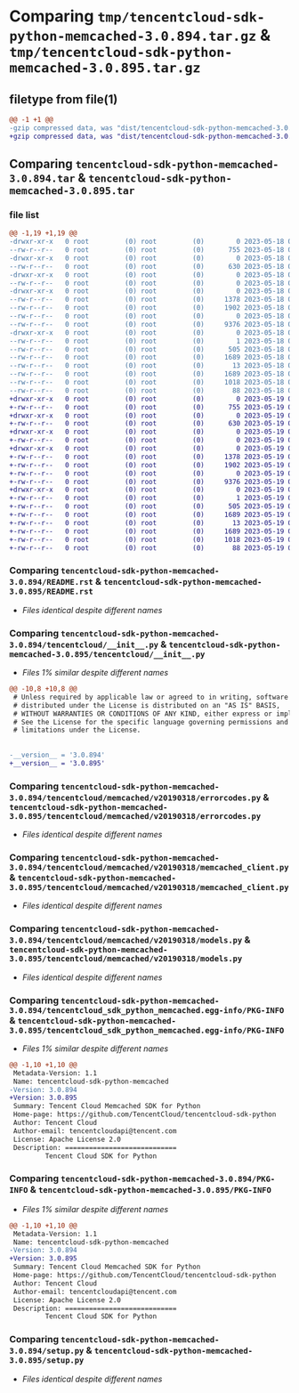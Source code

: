 # Comparing `tmp/tencentcloud-sdk-python-memcached-3.0.894.tar.gz` & `tmp/tencentcloud-sdk-python-memcached-3.0.895.tar.gz`

## filetype from file(1)

```diff
@@ -1 +1 @@
-gzip compressed data, was "dist/tencentcloud-sdk-python-memcached-3.0.894.tar", last modified: Thu May 18 00:30:51 2023, max compression
+gzip compressed data, was "dist/tencentcloud-sdk-python-memcached-3.0.895.tar", last modified: Fri May 19 02:55:02 2023, max compression
```

## Comparing `tencentcloud-sdk-python-memcached-3.0.894.tar` & `tencentcloud-sdk-python-memcached-3.0.895.tar`

### file list

```diff
@@ -1,19 +1,19 @@
-drwxr-xr-x   0 root         (0) root         (0)        0 2023-05-18 00:30:51.000000 tencentcloud-sdk-python-memcached-3.0.894/
--rw-r--r--   0 root         (0) root         (0)      755 2023-05-18 00:30:51.000000 tencentcloud-sdk-python-memcached-3.0.894/README.rst
-drwxr-xr-x   0 root         (0) root         (0)        0 2023-05-18 00:30:51.000000 tencentcloud-sdk-python-memcached-3.0.894/tencentcloud/
--rw-r--r--   0 root         (0) root         (0)      630 2023-05-18 00:30:51.000000 tencentcloud-sdk-python-memcached-3.0.894/tencentcloud/__init__.py
-drwxr-xr-x   0 root         (0) root         (0)        0 2023-05-18 00:30:51.000000 tencentcloud-sdk-python-memcached-3.0.894/tencentcloud/memcached/
--rw-r--r--   0 root         (0) root         (0)        0 2023-05-18 00:30:51.000000 tencentcloud-sdk-python-memcached-3.0.894/tencentcloud/memcached/__init__.py
-drwxr-xr-x   0 root         (0) root         (0)        0 2023-05-18 00:30:51.000000 tencentcloud-sdk-python-memcached-3.0.894/tencentcloud/memcached/v20190318/
--rw-r--r--   0 root         (0) root         (0)     1378 2023-05-18 00:30:51.000000 tencentcloud-sdk-python-memcached-3.0.894/tencentcloud/memcached/v20190318/errorcodes.py
--rw-r--r--   0 root         (0) root         (0)     1902 2023-05-18 00:30:51.000000 tencentcloud-sdk-python-memcached-3.0.894/tencentcloud/memcached/v20190318/memcached_client.py
--rw-r--r--   0 root         (0) root         (0)        0 2023-05-18 00:30:51.000000 tencentcloud-sdk-python-memcached-3.0.894/tencentcloud/memcached/v20190318/__init__.py
--rw-r--r--   0 root         (0) root         (0)     9376 2023-05-18 00:30:51.000000 tencentcloud-sdk-python-memcached-3.0.894/tencentcloud/memcached/v20190318/models.py
-drwxr-xr-x   0 root         (0) root         (0)        0 2023-05-18 00:30:51.000000 tencentcloud-sdk-python-memcached-3.0.894/tencentcloud_sdk_python_memcached.egg-info/
--rw-r--r--   0 root         (0) root         (0)        1 2023-05-18 00:30:51.000000 tencentcloud-sdk-python-memcached-3.0.894/tencentcloud_sdk_python_memcached.egg-info/dependency_links.txt
--rw-r--r--   0 root         (0) root         (0)      505 2023-05-18 00:30:51.000000 tencentcloud-sdk-python-memcached-3.0.894/tencentcloud_sdk_python_memcached.egg-info/SOURCES.txt
--rw-r--r--   0 root         (0) root         (0)     1689 2023-05-18 00:30:51.000000 tencentcloud-sdk-python-memcached-3.0.894/tencentcloud_sdk_python_memcached.egg-info/PKG-INFO
--rw-r--r--   0 root         (0) root         (0)       13 2023-05-18 00:30:51.000000 tencentcloud-sdk-python-memcached-3.0.894/tencentcloud_sdk_python_memcached.egg-info/top_level.txt
--rw-r--r--   0 root         (0) root         (0)     1689 2023-05-18 00:30:51.000000 tencentcloud-sdk-python-memcached-3.0.894/PKG-INFO
--rw-r--r--   0 root         (0) root         (0)     1018 2023-05-18 00:30:51.000000 tencentcloud-sdk-python-memcached-3.0.894/setup.py
--rw-r--r--   0 root         (0) root         (0)       88 2023-05-18 00:30:51.000000 tencentcloud-sdk-python-memcached-3.0.894/setup.cfg
+drwxr-xr-x   0 root         (0) root         (0)        0 2023-05-19 02:55:02.000000 tencentcloud-sdk-python-memcached-3.0.895/
+-rw-r--r--   0 root         (0) root         (0)      755 2023-05-19 02:55:02.000000 tencentcloud-sdk-python-memcached-3.0.895/README.rst
+drwxr-xr-x   0 root         (0) root         (0)        0 2023-05-19 02:55:02.000000 tencentcloud-sdk-python-memcached-3.0.895/tencentcloud/
+-rw-r--r--   0 root         (0) root         (0)      630 2023-05-19 02:55:02.000000 tencentcloud-sdk-python-memcached-3.0.895/tencentcloud/__init__.py
+drwxr-xr-x   0 root         (0) root         (0)        0 2023-05-19 02:55:02.000000 tencentcloud-sdk-python-memcached-3.0.895/tencentcloud/memcached/
+-rw-r--r--   0 root         (0) root         (0)        0 2023-05-19 02:55:02.000000 tencentcloud-sdk-python-memcached-3.0.895/tencentcloud/memcached/__init__.py
+drwxr-xr-x   0 root         (0) root         (0)        0 2023-05-19 02:55:02.000000 tencentcloud-sdk-python-memcached-3.0.895/tencentcloud/memcached/v20190318/
+-rw-r--r--   0 root         (0) root         (0)     1378 2023-05-19 02:55:02.000000 tencentcloud-sdk-python-memcached-3.0.895/tencentcloud/memcached/v20190318/errorcodes.py
+-rw-r--r--   0 root         (0) root         (0)     1902 2023-05-19 02:55:02.000000 tencentcloud-sdk-python-memcached-3.0.895/tencentcloud/memcached/v20190318/memcached_client.py
+-rw-r--r--   0 root         (0) root         (0)        0 2023-05-19 02:55:02.000000 tencentcloud-sdk-python-memcached-3.0.895/tencentcloud/memcached/v20190318/__init__.py
+-rw-r--r--   0 root         (0) root         (0)     9376 2023-05-19 02:55:02.000000 tencentcloud-sdk-python-memcached-3.0.895/tencentcloud/memcached/v20190318/models.py
+drwxr-xr-x   0 root         (0) root         (0)        0 2023-05-19 02:55:02.000000 tencentcloud-sdk-python-memcached-3.0.895/tencentcloud_sdk_python_memcached.egg-info/
+-rw-r--r--   0 root         (0) root         (0)        1 2023-05-19 02:55:02.000000 tencentcloud-sdk-python-memcached-3.0.895/tencentcloud_sdk_python_memcached.egg-info/dependency_links.txt
+-rw-r--r--   0 root         (0) root         (0)      505 2023-05-19 02:55:02.000000 tencentcloud-sdk-python-memcached-3.0.895/tencentcloud_sdk_python_memcached.egg-info/SOURCES.txt
+-rw-r--r--   0 root         (0) root         (0)     1689 2023-05-19 02:55:02.000000 tencentcloud-sdk-python-memcached-3.0.895/tencentcloud_sdk_python_memcached.egg-info/PKG-INFO
+-rw-r--r--   0 root         (0) root         (0)       13 2023-05-19 02:55:02.000000 tencentcloud-sdk-python-memcached-3.0.895/tencentcloud_sdk_python_memcached.egg-info/top_level.txt
+-rw-r--r--   0 root         (0) root         (0)     1689 2023-05-19 02:55:02.000000 tencentcloud-sdk-python-memcached-3.0.895/PKG-INFO
+-rw-r--r--   0 root         (0) root         (0)     1018 2023-05-19 02:55:02.000000 tencentcloud-sdk-python-memcached-3.0.895/setup.py
+-rw-r--r--   0 root         (0) root         (0)       88 2023-05-19 02:55:02.000000 tencentcloud-sdk-python-memcached-3.0.895/setup.cfg
```

### Comparing `tencentcloud-sdk-python-memcached-3.0.894/README.rst` & `tencentcloud-sdk-python-memcached-3.0.895/README.rst`

 * *Files identical despite different names*

### Comparing `tencentcloud-sdk-python-memcached-3.0.894/tencentcloud/__init__.py` & `tencentcloud-sdk-python-memcached-3.0.895/tencentcloud/__init__.py`

 * *Files 1% similar despite different names*

```diff
@@ -10,8 +10,8 @@
 # Unless required by applicable law or agreed to in writing, software
 # distributed under the License is distributed on an "AS IS" BASIS,
 # WITHOUT WARRANTIES OR CONDITIONS OF ANY KIND, either express or implied.
 # See the License for the specific language governing permissions and
 # limitations under the License.
 
 
-__version__ = '3.0.894'
+__version__ = '3.0.895'
```

### Comparing `tencentcloud-sdk-python-memcached-3.0.894/tencentcloud/memcached/v20190318/errorcodes.py` & `tencentcloud-sdk-python-memcached-3.0.895/tencentcloud/memcached/v20190318/errorcodes.py`

 * *Files identical despite different names*

### Comparing `tencentcloud-sdk-python-memcached-3.0.894/tencentcloud/memcached/v20190318/memcached_client.py` & `tencentcloud-sdk-python-memcached-3.0.895/tencentcloud/memcached/v20190318/memcached_client.py`

 * *Files identical despite different names*

### Comparing `tencentcloud-sdk-python-memcached-3.0.894/tencentcloud/memcached/v20190318/models.py` & `tencentcloud-sdk-python-memcached-3.0.895/tencentcloud/memcached/v20190318/models.py`

 * *Files identical despite different names*

### Comparing `tencentcloud-sdk-python-memcached-3.0.894/tencentcloud_sdk_python_memcached.egg-info/PKG-INFO` & `tencentcloud-sdk-python-memcached-3.0.895/tencentcloud_sdk_python_memcached.egg-info/PKG-INFO`

 * *Files 1% similar despite different names*

```diff
@@ -1,10 +1,10 @@
 Metadata-Version: 1.1
 Name: tencentcloud-sdk-python-memcached
-Version: 3.0.894
+Version: 3.0.895
 Summary: Tencent Cloud Memcached SDK for Python
 Home-page: https://github.com/TencentCloud/tencentcloud-sdk-python
 Author: Tencent Cloud
 Author-email: tencentcloudapi@tencent.com
 License: Apache License 2.0
 Description: ============================
         Tencent Cloud SDK for Python
```

### Comparing `tencentcloud-sdk-python-memcached-3.0.894/PKG-INFO` & `tencentcloud-sdk-python-memcached-3.0.895/PKG-INFO`

 * *Files 1% similar despite different names*

```diff
@@ -1,10 +1,10 @@
 Metadata-Version: 1.1
 Name: tencentcloud-sdk-python-memcached
-Version: 3.0.894
+Version: 3.0.895
 Summary: Tencent Cloud Memcached SDK for Python
 Home-page: https://github.com/TencentCloud/tencentcloud-sdk-python
 Author: Tencent Cloud
 Author-email: tencentcloudapi@tencent.com
 License: Apache License 2.0
 Description: ============================
         Tencent Cloud SDK for Python
```

### Comparing `tencentcloud-sdk-python-memcached-3.0.894/setup.py` & `tencentcloud-sdk-python-memcached-3.0.895/setup.py`

 * *Files identical despite different names*

